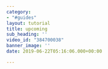 ```yaml
---
category:
- "#guides"
layout: tutorial
title: upcoming
sub_heading: ''
video_id: "384700038"
banner_image: ''
date: 2019-06-22T05:16:06.000+00:00

---
```

